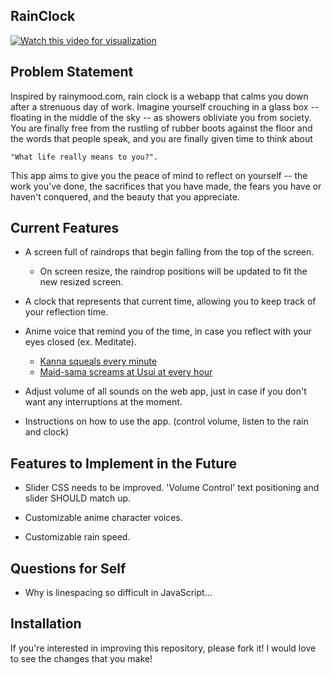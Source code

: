 ## RainClock
[![Watch this video for visualization](https://github.com/harris222/rainClock/blob/master/rain.png)](https://youtu.be/jxEaO49S8OQ)

## Problem Statement
Inspired by rainymood.com, rain clock is a webapp that calms you down after a strenuous day of work.
Imagine yourself crouching in a glass box -- floating in the middle of the sky -- as showers obliviate you from society.
You are finally free from the rustling of rubber boots against the floor and the words that people speak,
and you are finally given time to think about 

``` "What life really means to you?". ```

This app aims to give you the peace of mind to reflect on yourself -- the work you've done, the sacrifices that you have made, the fears
you have or haven't conquered, and the beauty that you appreciate. 

## Current Features
- A screen full of raindrops that begin falling from the top of the screen.
    - On screen resize, the raindrop positions will be updated to fit the new resized screen.

- A clock that represents that current time, allowing you to keep track of your reflection time. 
- Anime voice that remind you of the time, in case you reflect with your eyes closed (ex. Meditate). 
    - [Kanna squeals every minute](https://www.youtube.com/watch?v=1aNIRzcLSwk) 
    - [Maid-sama screams at Usui at every hour](https://youtu.be/kEmE3QwSf3s?t=23)

- Adjust volume of all sounds on the web app, just in case if you don't want any interruptions at the moment.
- Instructions on how to use the app. (control volume, listen to the rain and clock)

## Features to Implement in the Future 
- Slider CSS needs to be improved. 'Volume Control' text positioning and slider SHOULD match up. 

- Customizable anime character voices. 
- Customizable rain speed. 


## Questions for Self
- Why is linespacing so difficult in JavaScript...

## Installation
If you're interested in improving this repository, please fork it! I would love to see the changes that you make! 
